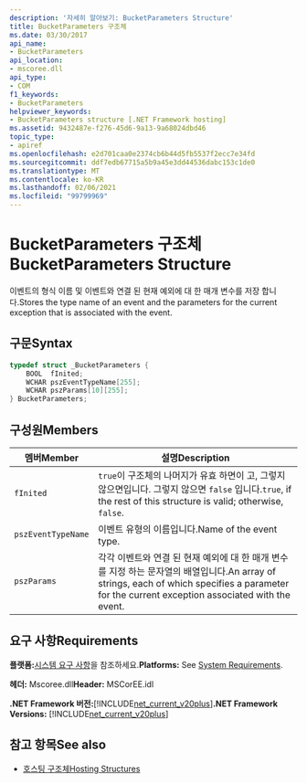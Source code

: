 ```yaml
---
description: '자세히 알아보기: BucketParameters Structure'
title: BucketParameters 구조체
ms.date: 03/30/2017
api_name:
- BucketParameters
api_location:
- mscoree.dll
api_type:
- COM
f1_keywords:
- BucketParameters
helpviewer_keywords:
- BucketParameters structure [.NET Framework hosting]
ms.assetid: 9432487e-f276-45d6-9a13-9a68024dbd46
topic_type:
- apiref
ms.openlocfilehash: e2d701caa0e2374cb6b44d5fb5537f2ecc7e34fd
ms.sourcegitcommit: ddf7edb67715a5b9a45e3dd44536dabc153c1de0
ms.translationtype: MT
ms.contentlocale: ko-KR
ms.lasthandoff: 02/06/2021
ms.locfileid: "99799969"
---
```

# <a name="bucketparameters-structure"></a><span data-ttu-id="fbd9c-103">BucketParameters 구조체</span><span class="sxs-lookup"><span data-stu-id="fbd9c-103">BucketParameters Structure</span></span>

<span data-ttu-id="fbd9c-104">이벤트의 형식 이름 및 이벤트와 연결 된 현재 예외에 대 한 매개 변수를 저장 합니다.</span><span class="sxs-lookup"><span data-stu-id="fbd9c-104">Stores the type name of an event and the parameters for the current exception that is associated with the event.</span></span>  
  
## <a name="syntax"></a><span data-ttu-id="fbd9c-105">구문</span><span class="sxs-lookup"><span data-stu-id="fbd9c-105">Syntax</span></span>  
  
```cpp  
typedef struct _BucketParameters {  
    BOOL  fInited;
    WCHAR pszEventTypeName[255];
    WCHAR pszParams[10][255];
} BucketParameters;  
```  
  
## <a name="members"></a><span data-ttu-id="fbd9c-106">구성원</span><span class="sxs-lookup"><span data-stu-id="fbd9c-106">Members</span></span>  
  
|<span data-ttu-id="fbd9c-107">멤버</span><span class="sxs-lookup"><span data-stu-id="fbd9c-107">Member</span></span>|<span data-ttu-id="fbd9c-108">설명</span><span class="sxs-lookup"><span data-stu-id="fbd9c-108">Description</span></span>|  
|------------|-----------------|  
|`fInited`|<span data-ttu-id="fbd9c-109">`true`이 구조체의 나머지가 유효 하면이 고, 그렇지 않으면입니다. 그렇지 않으면 `false` 입니다.</span><span class="sxs-lookup"><span data-stu-id="fbd9c-109">`true`, if the rest of this structure is valid; otherwise, `false`.</span></span>|  
|`pszEventTypeName`|<span data-ttu-id="fbd9c-110">이벤트 유형의 이름입니다.</span><span class="sxs-lookup"><span data-stu-id="fbd9c-110">Name of the event type.</span></span>|  
|`pszParams`|<span data-ttu-id="fbd9c-111">각각 이벤트와 연결 된 현재 예외에 대 한 매개 변수를 지정 하는 문자열의 배열입니다.</span><span class="sxs-lookup"><span data-stu-id="fbd9c-111">An array of strings, each of which specifies a parameter for the current exception associated with the event.</span></span>|  
  
## <a name="requirements"></a><span data-ttu-id="fbd9c-112">요구 사항</span><span class="sxs-lookup"><span data-stu-id="fbd9c-112">Requirements</span></span>  

 <span data-ttu-id="fbd9c-113">**플랫폼:**[시스템 요구 사항](../../get-started/system-requirements.md)을 참조하세요.</span><span class="sxs-lookup"><span data-stu-id="fbd9c-113">**Platforms:** See [System Requirements](../../get-started/system-requirements.md).</span></span>  
  
 <span data-ttu-id="fbd9c-114">**헤더:** Mscoree.dll</span><span class="sxs-lookup"><span data-stu-id="fbd9c-114">**Header:** MSCorEE.idl</span></span>  
  
 <span data-ttu-id="fbd9c-115">**.NET Framework 버전:**[!INCLUDE[net_current_v20plus](../../../../includes/net-current-v20plus-md.md)]</span><span class="sxs-lookup"><span data-stu-id="fbd9c-115">**.NET Framework Versions:** [!INCLUDE[net_current_v20plus](../../../../includes/net-current-v20plus-md.md)]</span></span>  
  
## <a name="see-also"></a><span data-ttu-id="fbd9c-116">참고 항목</span><span class="sxs-lookup"><span data-stu-id="fbd9c-116">See also</span></span>

- [<span data-ttu-id="fbd9c-117">호스팅 구조체</span><span class="sxs-lookup"><span data-stu-id="fbd9c-117">Hosting Structures</span></span>](hosting-structures.md)
